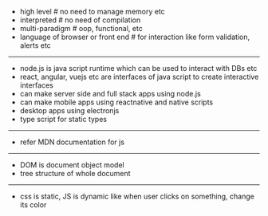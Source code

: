 - high level # no need to manage memory etc
- interpreted # no need of compilation
- multi-paradigm # oop, functional, etc
- language of browser or front end  # for interaction like form validation, alerts etc
-----
- node.js is java script runtime which can be used to interact with DBs etc
- react, angular, vuejs etc are interfaces of java script to create interactive interfaces
- can make server side and full stack apps using node.js
- can make mobile apps using reactnative and native scripts
- desktop apps using electronjs
- type script for static types
-----
- refer MDN documentation for js
-----
- DOM is document object model
- tree structure of whole document
-----
- css is static, JS is dynamic like when user clicks on something, change its color